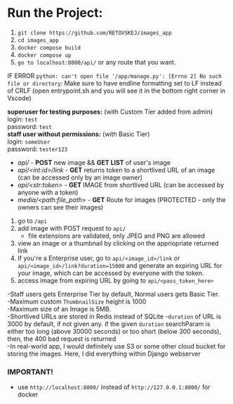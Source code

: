 # Run the Project:

1. `git clone https://github.com/RETOVSKEJ/images_app`
2. `cd images_app`
4. `docker compose build`       
5. `docker compose up`    
6. `go to localhost:8000/api/` or any route that you want.

IF ERROR `python: can't open file '/app/manage.py': [Errno 2] No such file or directory`:  Make sure to have endline formatting set to LF instead of CRLF (open entrypoint.sh and you will see it in the bottom right corner in Vscode)



**superuser for testing purposes:** (with Custom Tier added from admin)\
login: `test`\
password: `test`\
**staff user without permissions:** (with Basic Tier)\
login: `someUser`\
password: `tester123`


- _api/_ - **POST** new image && **GET LIST** of user's image
- _api/\<int:id>/link_ - **GET** returns token to a shortlived URL of an image (can be accessed only by an image owner)
- _api/\<str:token>_ - **GET** IMAGE from shortlived URL (can be accessed by anyone with a token)
- _media/\<path:file_path>_ - **GET** Route for images (PROTECTED - only the owners can see their images)


1. go to `/api`
2. add image with POST request to `api/`
   - file extensions are validated, only JPEG and PNG are allowed
3. view an image or a thumbnail by clicking on the appriopriate returned link
4. If you're a Enterprise user, go to `api/<image_id>/link` or `api/<image_id>/link?duration=15000` and generate an expiring URL for your image, which can be accessed by everyone with the token.
5. access image from expiring URL by going to `api/<pass_token_here>`



-Staff users gets Enterprise Tier by default, Normal users gets Basic Tier.\
-Maximum custom `ThumbnailSize` height is 1000\
-Maximum size of an Image is 5MB.\
-Shortlived URLs are stored in Redis instead of SQLite -`duration` of URL is 3000 by default, if not given any. if the given `duration` searchParam is either too long (above 30000 seconds) or too short (below 300 seconds), then, the 400 bad request is returned\
-In real-world app, I would definitely use S3 or some other cloud bucket for storing the images. Here, I did everything within Django webserver

### IMPORTANT!
- use `http://localhost:8000/` instead of `http://127.0.0.1:8000/` for docker
